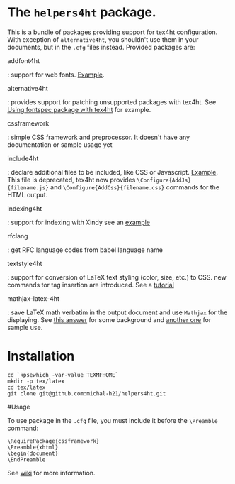# The `helpers4ht` package. 

This is a bundle of packages providing support for tex4ht configuration. With exception of `alternative4ht`, you shouldn't use them in your documents, but in the `.cfg` files instead. Provided packages are:

addfont4ht

:    support for web fonts. [Example](https://tex.stackexchange.com/a/289562/2891).

alternative4ht

:    provides support for patching unsupported packages with tex4ht. See [Using fontspec package with tex4ht](http://michal-h21.github.io/samples/helpers4ht/fontspec.html) for example.

cssframework

:    simple CSS framework and preprocessor. It doesn't have any documentation or sample usage yet

include4ht 

:    declare additional files to be included, like CSS or Javascript. [Example](http://tex.stackexchange.com/a/210849/2891). This file is deprecated, tex4ht now provides `\Configure{AddJs}{filename.js}` and `\Configure{AddCss}{filename.css}` commands for the HTML output.

indexing4ht

:    support for indexing with Xindy see an [example](http://tex.stackexchange.com/a/210849/2891)

rfclang

:    get RFC language codes from babel language name

textstyle4ht

:    support for conversion of LaTeX text styling (color, size, etc.) to CSS. new commands tor tag insertion are introduced. See a [tutorial](http://michal-h21.github.io/samples/helpers4ht/textstyle.html)

mathjax-latex-4ht

:    save LaTeX math verbatim in the output document and use `Mathjax` for the displaying. See 
    [this answer](http://tex.stackexchange.com/a/185802/2891) for some background and [another one](http://tex.stackexchange.com/a/265916/2891) for sample use.

# Installation


    cd `kpsewhich -var-value TEXMFHOME`
    mkdir -p tex/latex
    cd tex/latex
    git clone git@github.com:michal-h21/helpers4ht.git

#Usage

To use package in the `.cfg` file, you must include it before the `\Preamble` command:

    \RequirePackage{cssframework}
    \Preamble{xhtml}
    \begin{document}
    \EndPreamble

See [wiki](https://github.com/michal-h21/helpers4ht/wiki) for more information.
